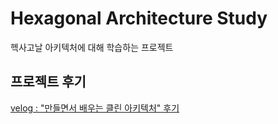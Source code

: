 # Hexagonal Architecture Study
헥사고날 아키텍처에 대해 학습하는 프로젝트

## 프로젝트 후기
[velog : "만들면서 배우는 클린 아키텍처" 후기](https://velog.io/@joon6093/%EC%B1%85-%EB%A7%8C%EB%93%A4%EB%A9%B4%EC%84%9C-%EB%B0%B0%EC%9A%B0%EB%8A%94-%ED%81%B4%EB%A6%B0-%EC%95%84%ED%82%A4%ED%85%8D%EC%B2%98-%ED%9B%84%EA%B8%B0)